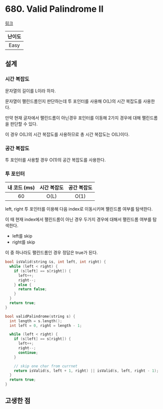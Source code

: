 # 680. Valid Palindrome II

[링크](https://leetcode.com/problems/valid-palindrome-ii/)

| 난이도 |
| :----: |
|  Easy  |

## 설계

### 시간 복잡도

문자열의 길이를 L이라 하자.

문자열이 팰린드롬인지 판단하는데 투 포인터를 사용해 O(L)의 시간 복잡도를 사용한다.

만약 현재 글자에서 팰린드롬이 아닌경우 포인터를 이동해 2가지 경우에 대해 팰린드롬을 판단할 수 있다.

이 경우 O(L)의 시간 복잡도를 사용하므로 총 시간 복잡도는 O(L)이다.

### 공간 복잡도

투 포인터를 사용할 경우 O(1)의 공간 복잡도를 사용한다.

### 투 포인터

| 내 코드 (ms) | 시간 복잡도 | 공간 복잡도 |
| :----------: | :---------: | :---------: |
|      60      |    O(L)     |    O(1)     |

left, right 투 포인터를 이용해 다음 index로 이동시키며 팰린드롬 여부를 탐색한다.

이 때 현재 index에서 팰린드롬이 아닌 경우 두가지 경우에 대해서 팰린드롬 여부를 탐색한다.

- left를 skip
- right를 skip

이 중 하나라도 팰린드롬인 경우 정답은 true가 된다.

```cpp
bool isValid(string &s, int left, int right) {
  while (left < right) {
    if (s[left] == s[right]) {
      left++;
      right--;
    } else {
      return false;
    }
  }
  return true;
}

bool validPalindrome(string s) {
  int length = s.length();
  int left = 0, right = length - 1;

  while (left < right) {
    if (s[left] == s[right]) {
      left++;
      right--;
      continue;
    }

    // skip one char from currnet
    return isValid(s, left + 1, right) || isValid(s, left, right - 1);
  }
  return true;
}
```

## 고생한 점
